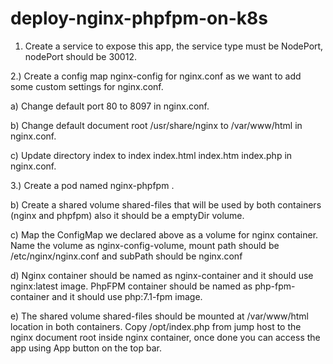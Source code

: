 # deploy-nginx-phpfpm-on-k8s

1) Create a service to expose this app, the service type must be NodePort, nodePort should be 30012.

2.) Create a config map nginx-config for nginx.conf as we want to add some custom settings for nginx.conf.

a) Change default port 80 to 8097 in nginx.conf.

b) Change default document root /usr/share/nginx to /var/www/html in nginx.conf.

c) Update directory index to index index.html index.htm index.php in nginx.conf.

3.) Create a pod named nginx-phpfpm .

b) Create a shared volume shared-files that will be used by both containers (nginx and phpfpm) also it should be a emptyDir volume.

c) Map the ConfigMap we declared above as a volume for nginx container. Name the volume as nginx-config-volume, mount path should be /etc/nginx/nginx.conf and subPath should be nginx.conf

d) Nginx container should be named as nginx-container and it should use nginx:latest image. PhpFPM container should be named as php-fpm-container and it should use php:7.1-fpm image.

e) The shared volume shared-files should be mounted at /var/www/html location in both containers. Copy /opt/index.php from jump host to the nginx document root inside nginx container, once done you can access the app using App button on the top bar.
